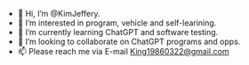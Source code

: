 - 👋 Hi, I’m @KimJeffery.
- 👀 I’m interested in program, vehicle and self-learining.
- 🌱 I’m currently learning ChatGPT and software testing.
- 💞️ I’m looking to collaborate on ChatGPT programs and opps.
- 📫 Please reach me via E-mail King19860322@gmail.com

<!---
KimJeffery/KimJeffery is a ✨ special ✨ repository because its `README.md` (this file) appears on your GitHub profile.
You can click the Preview link to take a look at your changes.
--->
